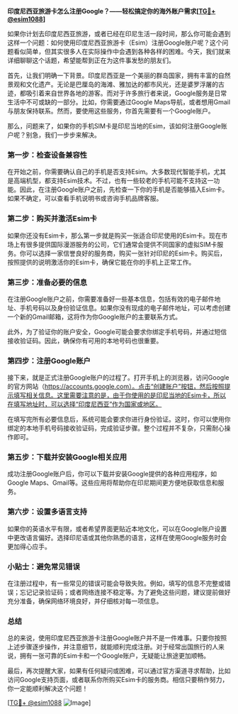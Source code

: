 **印度尼西亚旅游卡怎么注册Google？——轻松搞定你的海外账户需求[[TG💪+ @esim1088](https://t.me/s/esim1088)]**

如果你计划去印度尼西亚旅游，或者已经在印尼生活一段时间，那么你可能会遇到这样一个问题：如何使用印度尼西亚旅游卡（Esim）注册Google账户呢？这个问题看似简单，但其实很多人在实际操作中会遇到各种各样的困难。今天，我们就来详细聊聊这个话题，希望能帮到正在为这件事发愁的朋友们。

首先，让我们明确一下背景。印度尼西亚是一个美丽的群岛国家，拥有丰富的自然景观和文化遗产。无论是巴厘岛的海滩、雅加达的都市风光，还是婆罗浮屠的古迹，都吸引着来自世界各地的游客。而对于许多旅行者来说，Google服务是日常生活中不可或缺的一部分。比如，你需要通过Google Maps导航，或者想用Gmail与朋友保持联系。然而，要使用这些服务，你首先需要有一个Google账户。

那么，问题来了，如果你的手机SIM卡是印尼当地的Esim，该如何注册Google账户呢？别急，我们一步步来解决。

### 第一步：检查设备兼容性

在开始之前，你需要确认自己的手机是否支持Esim。大多数现代智能手机，尤其是高端机型，都支持Esim技术。不过，也有一些较老的手机可能不支持这一功能。因此，在注册Google账户之前，先检查一下你的手机是否能够插入Esim卡。如果不确定，可以查看手机说明书或咨询手机品牌客服。

### 第二步：购买并激活Esim卡

如果你还没有Esim卡，那么第一步就是购买一张适合印尼使用的Esim卡。现在市场上有很多提供国际漫游服务的公司，它们通常会提供不同国家的虚拟SIM卡服务。你可以选择一家信誉良好的服务商，购买一张针对印尼的Esim卡。购买后，按照提供的说明激活你的Esim卡，确保它能在你的手机上正常工作。

### 第三步：准备必要的信息

在注册Google账户之前，你需要准备好一些基本信息，包括有效的电子邮件地址、手机号码以及身份验证信息。如果你没有现成的电子邮件地址，可以考虑创建一个新的Gmail邮箱，这将作为你Google账户的主要联系方式。

此外，为了验证你的账户安全，Google可能会要求你绑定手机号码，并通过短信接收验证码。因此，确保你有可用的本地号码也很重要。

### 第四步：注册Google账户

接下来，就是正式注册Google账户的过程了。打开手机上的浏览器，访问Google的官方网站（https://accounts.google.com）。点击“创建账户”按钮，然后按照提示填写相关信息。这里需要注意的是，由于你使用的是印尼当地的Esim卡，所以在填写地址时，可以选择“印度尼西亚”作为国家或地区。

在填写完所有必要信息后，系统可能会要求你进行身份验证。这时，你可以使用你绑定的本地手机号码接收验证码，完成验证步骤。整个过程并不复杂，只需耐心操作即可。

### 第五步：下载并安装Google相关应用

成功注册Google账户后，你可以下载并安装Google提供的各种应用程序，如Google Maps、Gmail等。这些应用将帮助你在印尼期间更方便地获取信息和服务。

### 第六步：设置多语言支持

如果你的英语水平有限，或者希望界面更贴近本地文化，可以在Google账户设置中更改语言偏好。选择印尼语或其他你熟悉的语言，这样在使用Google服务时会更加得心应手。

### 小贴士：避免常见错误

在注册过程中，有一些常见的错误可能会导致失败。例如，填写的信息不完整或错误；忘记记录验证码；或者网络连接不稳定等。为了避免这些问题，建议提前做好充分准备，确保网络环境良好，并仔细核对每一项信息。

### 总结

总的来说，使用印度尼西亚旅游卡注册Google账户并不是一件难事。只要你按照上述步骤逐步操作，并注意细节，就能顺利完成注册。对于经常出国旅行的人来说，拥有一张可靠的Esim卡和一个Google账户，无疑能让旅途更加顺畅。

最后，再次提醒大家，如果有任何疑问或困难，可以通过官方渠道寻求帮助，比如访问Google支持页面，或者联系你所购买Esim卡的服务商。相信只要稍作努力，你一定能顺利解决这个问题！

[[TG💪+ @esim1088](https://t.me/s/esim1088) ![Image](https://i.postimg.cc/4NQfJmqS/Snipaste-2025-05-13-00-14-12.png)]